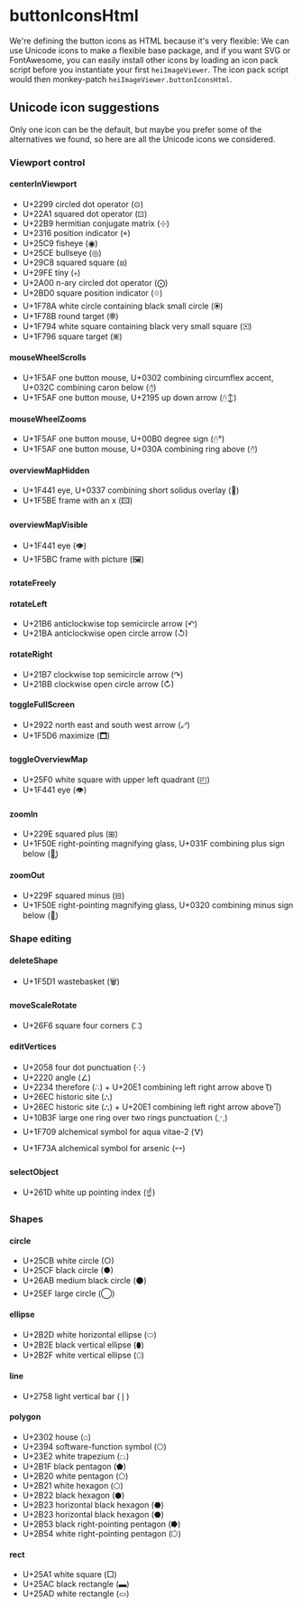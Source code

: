 ﻿
buttonIconsHtml
===============

We're defining the button icons as HTML because it's very flexible:
We can use Unicode icons to make a flexible base package, and if you want
SVG or FontAwesome, you can easily install other icons by loading an
icon pack script before you instantiate your first `heiImageViewer`.
The icon pack script would then monkey-patch `heiImageViewer.buttonIconsHtml`.


Unicode icon suggestions
------------------------

Only one icon can be the default, but maybe you prefer some of the alternatives
we found, so here are all the Unicode icons we considered.


### Viewport control

#### centerInViewport

* U+2299 circled dot operator (⊙)
* U+22A1 squared dot operator (⊡)
* U+22B9 hermitian conjugate matrix (⊹)
* U+2316 position indicator (⌖)
* U+25C9 fisheye (◉)
* U+25CE bullseye (◎)
* U+29C8 squared square (⧈)
* U+29FE tiny (⧾)
* U+2A00 n-ary circled dot operator (⨀)
* U+2BD0 square position indicator (⯐)
* U+1F78A white circle containing black small circle (🞊)
* U+1F78B round target (🞋)
* U+1F794 white square containing black very small square (🞔)
* U+1F796 square target (🞖)


#### mouseWheelScrolls

* U+1F5AF one button mouse,
  U+0302 combining circumflex accent,
  U+032C combining caron below (🖯̬̂)
* U+1F5AF one button mouse, U+2195 up down arrow (🖯↕)


#### mouseWheelZooms

* U+1F5AF one button mouse, U+00B0 degree sign (🖯°)
* U+1F5AF one button mouse, U+030A combining ring above (🖯̊)


#### overviewMapHidden

* U+1F441 eye, U+0337 combining short solidus overlay (👁̷)
* U+1F5BE frame with an x (🖾)


#### overviewMapVisible

* U+1F441 eye (👁)
* U+1F5BC frame with picture (🖼)


#### rotateFreely


#### rotateLeft

* U+21B6 anticlockwise top semicircle arrow (↶)
* U+21BA anticlockwise open circle arrow (↺)


#### rotateRight

* U+21B7 clockwise top semicircle arrow (↷)
* U+21BB clockwise open circle arrow (↻)


#### toggleFullScreen

* U+2922 north east and south west arrow (⤢)
* U+1F5D6 maximize (🗖)


#### toggleOverviewMap

* U+25F0 white square with upper left quadrant (◰)
* U+1F441 eye (👁)


#### zoomIn

* U+229E squared plus (⊞)
* U+1F50E right-pointing magnifying glass,
  U+031F combining plus sign below (🔎̟)


#### zoomOut

* U+229F squared minus (⊟)
* U+1F50E right-pointing magnifying glass,
  U+0320 combining minus sign below (🔎̠)


### Shape editing

#### deleteShape

* U+1F5D1 wastebasket (🗑)


#### moveScaleRotate

* U+26F6 square four corners (⛶)


#### editVertices

* U+2058 four dot punctuation (⁘)
* U+2220 angle (∠)
* U+2234 therefore (∴) + U+20E1 combining left right arrow above (⃡)
* U+26EC historic site (⛬)
* U+26EC historic site (⛬) + U+20E1 combining left right arrow above (⃡)
* U+10B3F large one ring over two rings punctuation (𐬿)
* U+1F709 alchemical symbol for aqua vitae-2 (🜉)
* U+1F73A alchemical symbol for arsenic (🜺)


#### selectObject

* U+261D white up pointing index (☝)


### Shapes

#### circle
* U+25CB white circle (○)
* U+25CF black circle (●)
* U+26AB medium black circle (⚫)
* U+25EF large circle (◯)


#### ellipse

* U+2B2D white horizontal ellipse (⬭)
* U+2B2E black vertical ellipse (⬮)
* U+2B2F white vertical ellipse (⬯)


#### line
* U+2758 light vertical bar (❘)


#### polygon

* U+2302 house (⌂)
* U+2394 software-function symbol (⎔)
* U+23E2 white trapezium (⏢)
* U+2B1F black pentagon (⬟)
* U+2B20 white pentagon (⬠)
* U+2B21 white hexagon (⬡)
* U+2B22 black hexagon (⬢)
* U+2B23 horizontal black hexagon (⬣)
* U+2B23 horizontal black hexagon (⬣)
* U+2B53 black right-pointing pentagon (⭓)
* U+2B54 white right-pointing pentagon (⭔)


#### rect

* U+25A1 white square (□)
* U+25AC black rectangle (▬)
* U+25AD white rectangle (▭)











